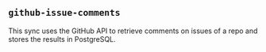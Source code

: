 ## `github-issue-comments`

This sync uses the GitHub API to retrieve comments on issues of a repo and stores the results in PostgreSQL.
